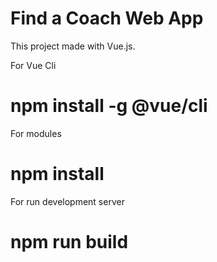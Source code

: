 # Find a Coach Web App
This project made with Vue.js.

For Vue Cli 
# npm install -g @vue/cli


For modules
# npm install

For run development server
# npm run build

